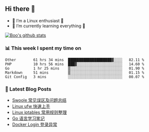 ## Hi there 👋
* 🔭 I’m a Linux enthusiast 🐧️
* 🏃️ I’m currently learning everything 🏃️

[![Boo's github stats](https://github-readme-stats.vercel.app/api?username=0xAiKang)](https://github.com/anuraghazra/github-readme-stats)

<!-- [![Most Used Langs](https://github-readme-stats.vercel.app/api/top-langs/?username=0xAiKang)](https://github.com/anuraghazra/github-readme-stats) -->

### 📊 This week I spent my time on
<!--START_SECTION:waka-->
```text
Other        61 hrs 34 mins  ████████████████████▓░░░░   82.11 % 
PHP          10 hrs 56 mins  ███▓░░░░░░░░░░░░░░░░░░░░░   14.60 % 
Go           1 hr 25 mins    ▒░░░░░░░░░░░░░░░░░░░░░░░░   01.90 % 
Markdown     51 mins         ▒░░░░░░░░░░░░░░░░░░░░░░░░   01.15 % 
Git Config   3 mins          ░░░░░░░░░░░░░░░░░░░░░░░░░   00.07 % 
```
<!--END_SECTION:waka-->

### 📕 Latest Blog Posts
<!-- BLOG-POST-LIST:START -->
- [Swoole 常见误区及问题总结](https://www.0x2beace.com/swoole-common-mistakes-and-problems-summary/)
- [Linux ufw 快速上手](https://www.0x2beace.com/linux-ufw-quick-start/)
- [Linux iptables 常用规则整理](https://www.0x2beace.com/linux-iptables-common-rules-collation/)
- [Go 语言学习笔记](https://www.0x2beace.com/golang-quick-start/)
- [Docker Login 登录异常](https://www.0x2beace.com/docker-Login-login-exception/)
<!-- BLOG-POST-LIST:END -->


